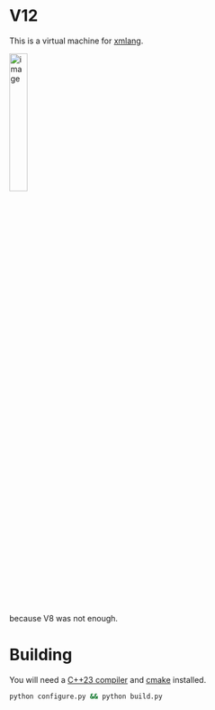 # V12

This is a virtual machine for [xmlang](https://github.com/nyyakko/xmlang).

<img width="25%" alt="image" src="https://github.com/user-attachments/assets/cef0801b-9311-4159-a657-df1e873be87b" />
<br/><br/>
because V8 was not enough.

# Building

You will need a [C++23 compiler](https://github.com/llvm/llvm-project/releases) and [cmake](https://cmake.org/) installed.

```bash
python configure.py && python build.py
```
